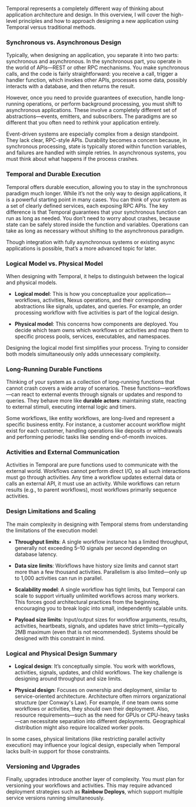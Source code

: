 Temporal represents a completely different way of thinking about application architecture and design. In this overview, I will cover the high-level principles and how to approach designing a new application using Temporal versus traditional methods.

### Synchronous vs. Asynchronous Design

Typically, when designing an application, you separate it into two parts: synchronous and asynchronous. In the synchronous part, you operate in the world of APIs—REST or other RPC mechanisms. You make synchronous calls, and the code is fairly straightforward: you receive a call, trigger a handler function, which invokes other APIs, processes some data, possibly interacts with a database, and then returns the result.

However, once you need to provide guarantees of execution, handle long-running operations, or perform background processing, you must shift to asynchronous applications. These involve a completely different set of abstractions—events, emitters, and subscribers. The paradigms are so different that you often need to rethink your application entirely.

Event-driven systems are especially complex from a design standpoint. They lack clear, RPC-style APIs. Durability becomes a concern because, in synchronous processing, state is typically stored within function variables, and failures are handled with simple retries. In asynchronous systems, you must think about what happens if the process crashes.

### Temporal and Durable Execution

Temporal offers durable execution, allowing you to stay in the synchronous paradigm much longer. While it’s not the only way to design applications, it is a powerful starting point in many cases. You can think of your system as a set of clearly defined services, each exposing RPC APIs. The key difference is that Temporal guarantees that your synchronous function can run as long as needed. You don’t need to worry about crashes, because state can be safely stored inside the function and variables. Operations can take as long as necessary without shifting to the asynchronous paradigm.

Though integration with fully asynchronous systems or existing async applications is possible, that’s a more advanced topic for later.

### Logical Model vs. Physical Model

When designing with Temporal, it helps to distinguish between the logical and physical models.

- **Logical model**: This is how you conceptualize your application—workflows, activities, Nexus operations, and their corresponding abstractions like signals, updates, and queries. For example, an order processing workflow with five activities is part of the logical design.
  
- **Physical model**: This concerns how components are deployed. You decide which team owns which workflows or activities and map them to specific process pools, services, executables, and namespaces.

Designing the logical model first simplifies your process. Trying to consider both models simultaneously only adds unnecessary complexity.

### Long-Running Durable Functions

Thinking of your system as a collection of long-running functions that cannot crash covers a wide array of scenarios. These functions—workflows—can react to external events through signals or updates and respond to queries. They behave more like **durable actors**: maintaining state, reacting to external stimuli, executing internal logic and timers.

Some workflows, like entity workflows, are long-lived and represent a specific business entity. For instance, a customer account workflow might exist for each customer, handling operations like deposits or withdrawals and performing periodic tasks like sending end-of-month invoices.

### Activities and External Communication

Activities in Temporal are pure functions used to communicate with the external world. Workflows cannot perform direct I/O, so all such interactions must go through activities. Any time a workflow updates external data or calls an external API, it must use an activity. While workflows can return results (e.g., to parent workflows), most workflows primarily sequence activities.

### Design Limitations and Scaling

The main complexity in designing with Temporal stems from understanding the limitations of the execution model:

- **Throughput limits**: A single workflow instance has a limited throughput, generally not exceeding 5–10 signals per second depending on database latency.
- **Data size limits**: Workflows have history size limits and cannot start more than a few thousand activities. Parallelism is also limited—only up to 1,000 activities can run in parallel.
- **Scalability model**: A single workflow has tight limits, but Temporal can scale to support virtually unlimited workflows across many workers. This forces good architectural practices from the beginning, encouraging you to break logic into small, independently scalable units.

- **Payload size limits**: Input/output sizes for workflow arguments, results, activities, heartbeats, signals, and updates have strict limits—typically 2MB maximum (even that is not recommended). Systems should be designed with this constraint in mind.

### Logical and Physical Design Summary

- **Logical design**: It’s conceptually simple. You work with workflows, activities, signals, updates, and child workflows. The key challenge is designing around throughput and size limits.
  
- **Physical design**: Focuses on ownership and deployment, similar to service-oriented architecture. Architecture often mirrors organizational structure (per Conway's Law). For example, if one team owns some workflows or activities, they should own their deployment. Also, resource requirements—such as the need for GPUs or CPU-heavy tasks—can necessitate separation into different deployments. Geographical distribution might also require localized worker pools.

In some cases, physical limitations (like restricting parallel activity execution) may influence your logical design, especially when Temporal lacks built-in support for those constraints.

### Versioning and Upgrades

Finally, upgrades introduce another layer of complexity. You must plan for versioning your workflows and activities. This may require advanced deployment strategies such as **Rainbow Deploys**, which support multiple service versions running simultaneously.
